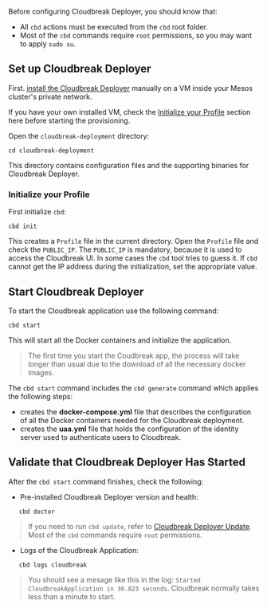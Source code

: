Before configuring Cloudbreak Deployer, you should know that:

  * All `cbd` actions must be executed from the `cbd` root folder.
  * Most of the `cbd` commands require `root` permissions, so you may want to apply `sudo su`.

## Set up Cloudbreak Deployer

First. [install the Cloudbreak Deployer](onprem.md) manually on a VM inside your Mesos cluster's private network.

If you have your own installed VM, check the [Initialize your Profile](mesos.md#initialize-your-profile) section here before starting the provisioning.

Open the `cloudbreak-deployment` directory:

```
cd cloudbreak-deployment
```
This directory contains configuration files and the supporting binaries for Cloudbreak Deployer.

### Initialize your Profile

First initialize `cbd`:  
```
cbd init
```
This creates a `Profile` file in the current directory. Open the `Profile` file and check the `PUBLIC_IP`. 
The `PUBLIC_IP` is mandatory, because it is used to access the Cloudbreak UI. In some cases the `cbd` tool tries to 
guess it. If `cbd` cannot get the IP address during the initialization, set the appropriate value.

## Start Cloudbreak Deployer

To start the Cloudbreak application use the following command:  
```
cbd start
```
This will start all the Docker containers and initialize the application. 

>The first time you start the Coudbreak app, the process will take longer than usual due to the download of all the necessary docker images.

The `cbd start` command includes the `cbd generate` command which applies the following steps:

- creates the **docker-compose.yml** file that describes the configuration of all the Docker containers needed for the Cloudbreak deployment.
- creates the **uaa.yml** file that holds the configuration of the identity server used to authenticate users to Cloudbreak.

## Validate that Cloudbreak Deployer Has Started

After the `cbd start` command finishes, check the following:

- Pre-installed Cloudbreak Deployer version and health:
```
   cbd doctor
```
>If you need to run `cbd update`, refer to [Cloudbreak Deployer Update](update.md#update-cloudbreak-deployer). Most of the `cbd` commands require `root` permissions.

- Logs of the Cloudbreak Application:
```
   cbd logs cloudbreak
```
>You should see a mesage like this in the log: `Started CloudbreakApplication in 36.823 seconds`. Cloudbreak normally takes less than a minute to start.
